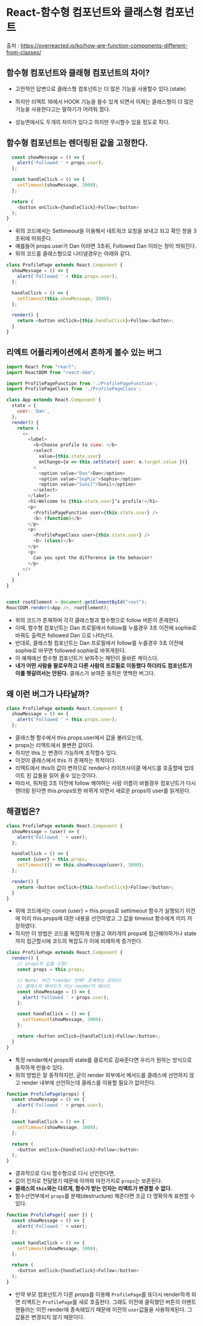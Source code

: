 # React-함수형 컴포넌트와 클래스형 컴포넌트

출처 : https://overreacted.io/ko/how-are-function-components-different-from-classes/

## 함수형 컴포넌트와 클래형 컴포넌트의 차이?

- 고전적인 답변으로 클래스형 컴포넌트는 더 많은 기능을 사용할수 있다.(state)
- 하지만 리엑트 16에서 HOOK 기능을 쓸수 있게 되면서 이제는 클래스형이 더 많은 기능을 사용한다고는 말하기가 어려워 졌다.

- 성능면에서도 두개의 차이가 있다고 하지만 무시할수 있을 정도로 작다.

## 함수형 컴포넌트는 렌더링된 값을 고정한다.

```javascript
  const showMessage = () => {
    alert('Followed ' + props.user);
  };

  const handleClick = () => {
    setTimeout(showMessage, 3000);
  };

  return (
    <button onClick={handleClick}>Follow</button>
  );
}
```

- 위의 코드에서는 Settimeout을 이용해서 네트워크 요청을 보내고 되고 확인 창을 3초뒤에 띄워준다.
- 예를들어 props.user가 Dan 이라면 3초뒤, Followed Dan 이라는 창이 띄워진다.
- 위의 코드를 클래스형으로 나타낼경우는 아래와 같다.

```javascript
class ProfilePage extends React.Component {
  showMessage = () => {
    alert('Followed ' + this.props.user);
  };

  handleClick = () => {
    setTimeout(this.showMessage, 3000);
  };

  render() {
    return <button onClick={this.handleClick}>Follow</button>;
  }
}
```

## 리엑트 어플리케이션에서 흔하게 볼수 있는 버그

```javascript
import React from "react";
import ReactDOM from "react-dom";

import ProfilePageFunction from './ProfilePageFunction';
import ProfilePageClass from './ProfilePageClass';

class App extends React.Component {
  state = {
    user: 'Dan',
  };
  render() {
    return (
      <>
        <label>
          <b>Choose profile to view: </b>
          <select
            value={this.state.user}
            onChange={e => this.setState({ user: e.target.value })}
          >
            <option value="Dan">Dan</option>
            <option value="Sophie">Sophie</option>
            <option value="Sunil">Sunil</option>
          </select>
        </label>
        <h1>Welcome to {this.state.user}’s profile!</h1>
        <p>
          <ProfilePageFunction user={this.state.user} />
          <b> (function)</b>
        </p>
        <p>
          <ProfilePageClass user={this.state.user} />
          <b> (class)</b>
        </p>
        <p>
          Can you spot the difference in the behavior?
        </p>
      </>
    )
  }
}


const rootElement = document.getElementById("root");
ReactDOM.render(<App />, rootElement);
```

- 위의 코드가 존재하며 각각 클래스형과 함수형으로 follow 버튼이 존재한다.
- 이때, 함수형 컴포넌트는 Dan 프로필에서 follow를 누를경우 3초 이전에 sophie로 바꿔도 출력은 followed Dan 으로 나타난다.
- 반대로, 클래스형 컴포넌트는 Dan 프로필에서 follow를 누를경우 3초 이전에 sophie로 바꾸면 followed sophie로 바뀌게된다.
- 이 예제에선 함수형 컴포넌트가 보여주는 패턴이 올바른 케이스다. 
- **내가 어떤 사람을 팔로우하고 다른 사람의 프로필로 이동했다 하더라도 컴포넌트가 이를 헷갈려서는 안된다.** 클래스가 보여준 동작은 명백한 버그다.

## 왜 이런 버그가 나타날까?

```javascript
class ProfilePage extends React.Component {
  showMessage = () => {
    alert('Followed ' + this.props.user);
  };
```

- 클래스형 함수에서 this.props.user에서 값을 불러오는데,
- props는 리엑트에서 불변한 값이다.
- 하지만 this 는 변경이 가능하며 조작할수 있다.
- 이것이 클래스에서 this 가 존재하는 목적이다.
- 리엑트에서 this의 값이 변하므로 render나 라이프사이클 메서드를 호출할때 업데이트 된 값들을 읽어 올수 있는것이다.
- 따라서, 위처럼 3초 이전에 follow 해야하는 사람 이름이 바뀔경우 컴포넌트가 다시 렌더링 된다면 this.props또한 바뀌게 되면서 새로운 props의 user를 읽게된다.

## 해결법은?

```javascript
class ProfilePage extends React.Component {
  showMessage = (user) => {
    alert('Followed ' + user);
  };

  handleClick = () => {
    const {user} = this.props;
    setTimeout(() => this.showMessage(user), 3000);
  };

  render() {
    return <button onClick={this.handleClick}>Follow</button>;
  }
}
```

- 위에 코드에서는 const {user} = this.props로 settimeout 함수가 실행되기 이전에 미리 this.props에 대한 내용을 선언하였고 그 값을 timeout 함수에게 미리 저장하였다.
- 하지만 이 방법은 코드를 복잡하게 만들고 여러개의 props에 접근해야하거나 state까지 접근할시에 코드의 복잡도가 이에 비례하게 증가한다.

```javascript
class ProfilePage extends React.Component {
  render() {
    // props의 값을 고정!
    const props = this.props;

    // Note: 여긴 *render 안에* 존재하는 곳이다!
    // 클래스의 메서드가 아닌 render의 메서드
    const showMessage = () => {
      alert('Followed ' + props.user);
    };

    const handleClick = () => {
      setTimeout(showMessage, 3000);
    };

    return <button onClick={handleClick}>Follow</button>;
  }
}
```

- 특정 render에서 props와 state를 클로저로 감싸준다면 우리가 원하는 방식으로 동작하게 만들수 있다.
- 위의 방법은 잘 동작하지만, 굳이 render 외부에서 메서드를 클래스에 선언하지 않고 render 내부에 선언하는데 클래스를 이용할 필요가 없어진다.

```javascript
function ProfilePage(props) {
  const showMessage = () => {
    alert('Followed ' + props.user);
  };

  const handleClick = () => {
    setTimeout(showMessage, 3000);
  };

  return (
    <button onClick={handleClick}>Follow</button>
  );
}
```

- 결과적으로 다시 함수형으로 다시 선언한다면,
- 값이 인자로 전달됐기 때문에 아까와 마찬가지로 `props`는 보존된다. 
- **클래스의 `this`와는 다르게, 함수가 받는 인자는 리액트가 변경할 수 없다.**
- 함수선언부에서 `props`를 분해(destructure) 해준다면 조금 더 명확하게 표현할 수 있다.

```javascript
function ProfilePage({ user }) {
  const showMessage = () => {
    alert('Followed ' + user);
  };

  const handleClick = () => {
    setTimeout(showMessage, 3000);
  };

  return (
    <button onClick={handleClick}>Follow</button>
  );
}
```

- 만약 부모 컴포넌트가 다른 props를 이용해 `ProfilePage`를 또다시 render하게 되면 리액트는 `ProfilePage`를 새로 호출한다. 그래도 이전에 클릭했던 버튼의 이벤트 핸들러는 이전 render에 종속돼있기 때문에 이전의 `user`값들을 사용하게된다. 그 값들은 변경되지 않기 때문이다.